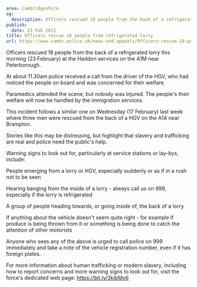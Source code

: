 ```yaml
area: Cambridgeshire
og:
  description: Officers rescued 18 people from the back of a refrigerated lorry this morning (23 February) at the Haddon services on the A1M near Peterborough.
publish:
  date: 23 Feb 2021
title: Officers rescue 18 people from refrigerated lorry
url: https://www.cambs.police.uk/news-and-appeals/Officers-rescue-18-people-from-refrigerated-lorry
```

Officers rescued 18 people from the back of a refrigerated lorry this morning (23 February) at the Haddon services on the A1M near Peterborough.

At about 11.30am police received a call from the driver of the HGV, who had noticed the people on board and was concerned for their welfare.

Paramedics attended the scene, but nobody was injured. The people's their welfare will now be handled by the immigration services.

This incident follows a similar one on Wednesday (17 February) last week where three men were rescued from the back of a HGV on the A14 near Brampton.

Stories like this may be distressing, but highlight that slavery and trafficking are real and police need the public's help.

Warning signs to look out for, particularly at service stations or lay-bys, include:

People emerging from a lorry or HGV, especially suddenly or as if in a rush not to be seen

Hearing banging from the inside of a lorry - always call us on 999, especially if the lorry is refrigerated

A group of people heading towards, or going inside of, the back of a lorry

If anything about the vehicle doesn't seem quite right - for example if produce is being thrown from it or something is being done to catch the attention of other motorists

Anyone who sees any of the above is urged to call police on 999 immediately and take a note of the vehicle registration number, even if it has foreign plates.

For more information about human trafficking or modern slavery, including how to report concerns and more warning signs to look out for, visit the force's dedicated web page: https://bit.ly/3kjbMo6
